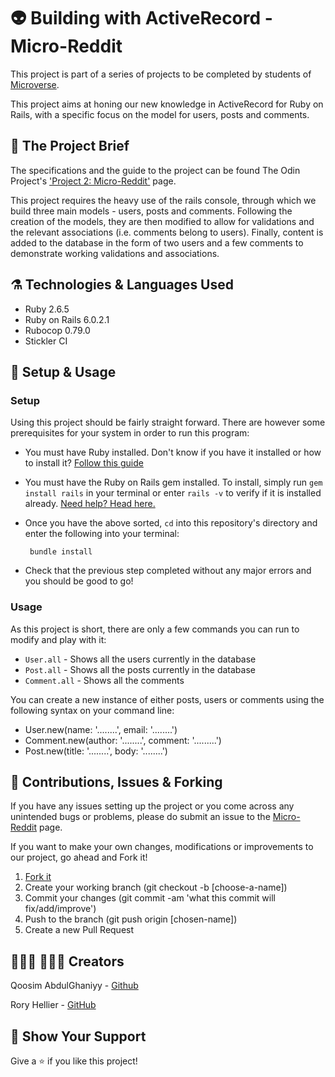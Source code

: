 # 👽 Building with ActiveRecord - Micro-Reddit

This project is part of a series of projects to be completed by students of [Microverse](https://www.microverse.org/ 'The Global School for Remote Software Developers!').

This project aims at honing our new knowledge in ActiveRecord for Ruby on Rails, with a specific focus on the model for users, posts and comments. 

## 🥅 The Project Brief

The specifications and the guide to the project can be found The Odin Project's ['Project 2: Micro-Reddit'](https://www.theodinproject.com/courses/ruby-on-rails/lessons/building-with-active-record-ruby-on-rails) page.

This project requires the heavy use of the rails console, through which we build three main models - users, posts and comments. Following the creation of the models, they are then modified to allow for validations and the relevant associations (i.e. comments belong to users). Finally, content is added to the database in the form of two users and a few comments to demonstrate working validations and associations.

## ⚗️ Technologies & Languages Used

- Ruby 2.6.5
- Ruby on Rails 6.0.2.1
- Rubocop 0.79.0
- Stickler CI

## 📌 Setup & Usage

### Setup
Using this project should be fairly straight forward. There are however some prerequisites for your system in order to run this program:
 - You must have Ruby installed. Don't know if you have it installed or how to install it? [Follow this guide](https://www.ruby-lang.org/en/documentation/installation/)
 - You must have the Ruby on Rails gem installed. To install, simply run `gem install rails` in your terminal or enter `rails -v` to verify if it is installed already. [Need help? Head here.](http://railsapps.github.io/installing-rails.html)
 - Once you have the above sorted, `cd` into this repository's directory and enter the following into your terminal:
  
        bundle install
- Check that the previous step completed without any major errors and you should be good to go!

### Usage
As this project is short, there are only a few commands you can run to modify and play with it:
  - `User.all` - Shows all the users currently in the database
  - `Post.all` - Shows all the posts currently in the database
  - `Comment.all` - Shows all the comments

You can create a new instance of either posts, users or comments using the following syntax on your command line:

  - User.new(name: '........', email: '........')
  - Comment.new(author: '........', comment: '.........')
  - Post.new(title: '........', body: '........')

## 🎂 Contributions, Issues & Forking

If you have any issues setting up the project or you come across any unintended bugs or problems, please do submit an issue to the [Micro-Reddit](https://github.com/Rhelli/Micro-Reddit/issues) page.

If you want to make your own changes, modifications or improvements to our project, go ahead and Fork it!
1. [Fork it](https://github.com/Rhelli/Micro-Reddit/fork)
2. Create your working branch (git checkout -b [choose-a-name])
3. Commit your changes (git commit -am 'what this commit will fix/add/improve')
4. Push to the branch (git push origin [chosen-name])
5. Create a new Pull Request

## 👨🏽‍💻 💂🏽‍♂️ Creators

Qoosim AbdulGhaniyy - [Github](https://github.com/Qoosim)

Rory Hellier - [GitHub](https://github.com/Rhelli)

## 🍾 Show Your Support

Give a ⭐️ if you like this project!